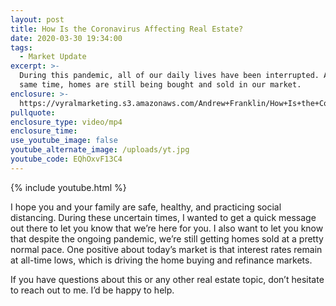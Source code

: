 ```yaml
---
layout: post
title: How Is the Coronavirus Affecting Real Estate?
date: 2020-03-30 19:34:00
tags:
  - Market Update
excerpt: >-
  During this pandemic, all of our daily lives have been interrupted. At the
  same time, homes are still being bought and sold in our market.
enclosure: >-
  https://vyralmarketing.s3.amazonaws.com/Andrew+Franklin/How+Is+the+Coronavirus+Affecting+Real+Estate_.mp4
pullquote:
enclosure_type: video/mp4
enclosure_time:
use_youtube_image: false
youtube_alternate_image: /uploads/yt.jpg
youtube_code: EQhOxvF13C4
---
```


{% include youtube.html %}

I hope you and your family are safe, healthy, and practicing social distancing. During these uncertain times, I wanted to get a quick message out there to let you know that we’re here for you. I also want to let you know that despite the ongoing pandemic, we’re still getting homes sold at a pretty normal pace. One positive about today’s market is that interest rates remain at all-time lows, which is driving the home buying and refinance markets.

If you have questions about this or any other real estate topic, don’t hesitate to reach out to me. I’d be happy to help.